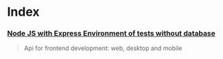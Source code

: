 # Index


### [Node JS with Express Environment of tests without database](https://github.com/luis-portfolio/Node.JS-Server-with-Express)
> Api for frontend development: web, desktop and mobile
